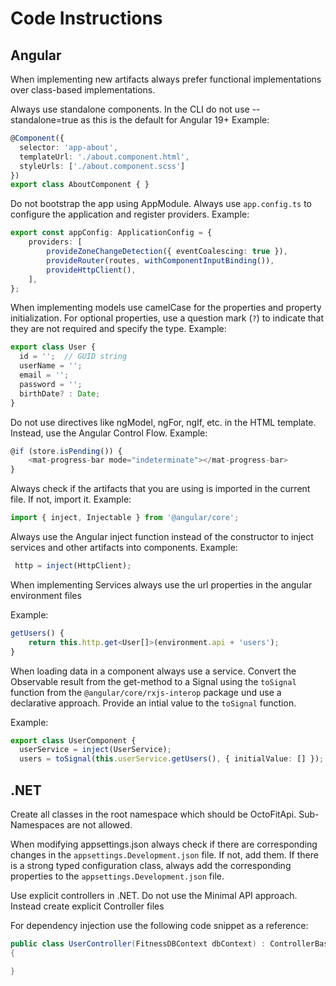 # Code Instructions

## Angular

When implementing new artifacts always prefer functional implementations over class-based implementations.

Always use standalone components. In the CLI do not use --standalone=true as this is the default for Angular 19+ Example:

```typescript
@Component({
  selector: 'app-about',
  templateUrl: './about.component.html',
  styleUrls: ['./about.component.scss']
})
export class AboutComponent { }
```

Do not bootstrap the app using AppModule. Always use `app.config.ts` to configure the application and register providers. Example:

```typescript
export const appConfig: ApplicationConfig = {
    providers: [
        provideZoneChangeDetection({ eventCoalescing: true }),
        provideRouter(routes, withComponentInputBinding()),
        provideHttpClient(),
    ],
};
```

When implementing models use camelCase for the properties and property initialization. For optional properties, use a question mark (`?`) to indicate that they are not required and specify the type. Example:

```typescript
export class User {
  id = '';  // GUID string
  userName = '';
  email = '';
  password = '';
  birthDate? : Date;
}
```

Do not use directives like ngModel, ngFor, ngIf, etc. in the HTML template. Instead, use the Angular Control Flow. Example:

```typescript
@if (store.isPending()) {
    <mat-progress-bar mode="indeterminate"></mat-progress-bar>
}
```

Always check if the artifacts that you are using is imported in the current file. If not, import it. Example:

```typescript
import { inject, Injectable } from '@angular/core';
```

Always use the Angular inject function instead of the constructor to inject services and other artifacts into components. Example:

```typescript
 http = inject(HttpClient);
```

When implementing Services always use the url properties in the angular environment files

Example:

```typescript
getUsers() {
    return this.http.get<User[]>(environment.api + 'users');
}
```

When loading data in a component always use a service. Convert the Observable result from the get-method to a Signal using the `toSignal` function from the `@angular/core/rxjs-interop` package und use a declarative approach. Provide an intial value to the `toSignal` function.

Example:

```typescript
export class UserComponent {
  userService = inject(UserService);
  users = toSignal(this.userService.getUsers(), { initialValue: [] });
```

## .NET

Create all classes in the root namespace which should be OctoFitApi. Sub-Namespaces are not allowed.

When modifying appsettings.json always check if there are corresponding changes in the `appsettings.Development.json` file. If not, add them. If there is a strong typed configuration class, always add the corresponding properties to the `appsettings.Development.json` file.

Use explicit controllers in .NET. Do not use the Minimal API approach. Instead create explicit Controller files

For dependency injection use the following code snippet as a reference:

```csharp
public class UserController(FitnessDBContext dbContext) : ControllerBase
{

}
```
